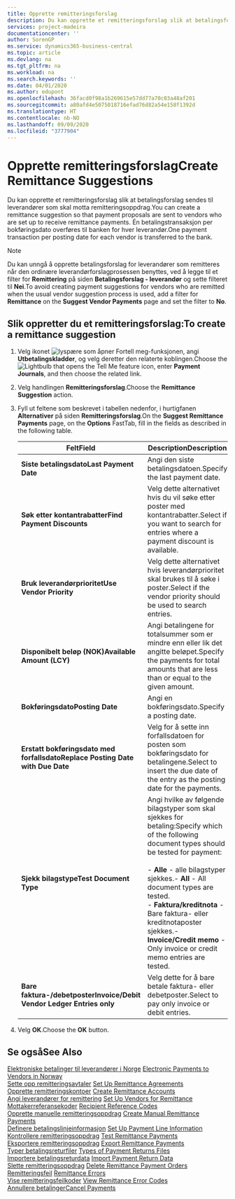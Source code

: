 ```yaml
---
title: Opprette remitteringsforslag
description: Du kan opprette et remitteringsforslag slik at betalingsforslag sendes til leverandører som skal motta remitteringsoppdrag.
services: project-madeira
documentationcenter: ''
author: SorenGP
ms.service: dynamics365-business-central
ms.topic: article
ms.devlang: na
ms.tgt_pltfrm: na
ms.workload: na
ms.search.keywords: ''
ms.date: 04/01/2020
ms.author: edupont
ms.openlocfilehash: 36facd0f98a1b269615e57dd77a70c03a48af201
ms.sourcegitcommit: a80afd4e5075018716efad76d82a54e158f1392d
ms.translationtype: HT
ms.contentlocale: nb-NO
ms.lasthandoff: 09/09/2020
ms.locfileid: "3777904"
---
```

# <a name="create-remittance-suggestions"></a><span data-ttu-id="bef86-103">Opprette remitteringsforslag</span><span class="sxs-lookup"><span data-stu-id="bef86-103">Create Remittance Suggestions</span></span>
<span data-ttu-id="bef86-104">Du kan opprette et remitteringsforslag slik at betalingsforslag sendes til leverandører som skal motta remitteringsoppdrag.</span><span class="sxs-lookup"><span data-stu-id="bef86-104">You can create a remittance suggestion so that payment proposals are sent to vendors who are set up to receive remittance payments.</span></span> <span data-ttu-id="bef86-105">Én betalingstransaksjon per bokføringsdato overføres til banken for hver leverandør.</span><span class="sxs-lookup"><span data-stu-id="bef86-105">One payment transaction per posting date for each vendor is transferred to the bank.</span></span>  

> [!NOTE]  
>  <span data-ttu-id="bef86-106">Du kan unngå å opprette betalingsforslag for leverandører som remitteres når den ordinære leverandørforslagprosessen benyttes, ved å legge til et filter for **Remittering** på siden **Betalingsforslag - leverandør** og sette filteret til **Nei**.</span><span class="sxs-lookup"><span data-stu-id="bef86-106">To avoid creating payment suggestions for vendors who are remitted when the usual vendor suggestion process is used, add a filter for **Remittance** on the **Suggest Vendor Payments** page and set the filter to **No**.</span></span>  

## <a name="to-create-a-remittance-suggestion"></a><span data-ttu-id="bef86-107">Slik oppretter du et remitteringsforslag:</span><span class="sxs-lookup"><span data-stu-id="bef86-107">To create a remittance suggestion</span></span>  

1.  <span data-ttu-id="bef86-108">Velg ikonet ![lyspære som åpner Fortell meg-funksjonen](../../media/ui-search/search_small.png "Fortell hva du vil gjøre"), angi **Utbetalingskladder**, og velg deretter den relaterte koblingen.</span><span class="sxs-lookup"><span data-stu-id="bef86-108">Choose the ![Lightbulb that opens the Tell Me feature](../../media/ui-search/search_small.png "Tell me what you want to do") icon, enter **Payment Journals**, and then choose the related link.</span></span>  
2.  <span data-ttu-id="bef86-109">Velg handlingen **Remitteringsforslag**.</span><span class="sxs-lookup"><span data-stu-id="bef86-109">Choose the **Remittance Suggestion** action.</span></span>  
3.  <span data-ttu-id="bef86-110">Fyll ut feltene som beskrevet i tabellen nedenfor, i hurtigfanen **Alternativer** på siden **Remitteringsforslag**.</span><span class="sxs-lookup"><span data-stu-id="bef86-110">On the **Suggest Remittance Payments** page, on the **Options** FastTab, fill in the fields as described in the following table.</span></span>  

    |<span data-ttu-id="bef86-111">Felt</span><span class="sxs-lookup"><span data-stu-id="bef86-111">Field</span></span>|<span data-ttu-id="bef86-112">Description</span><span class="sxs-lookup"><span data-stu-id="bef86-112">Description</span></span>|  
    |---------------------------------|---------------------------------------|  
    |<span data-ttu-id="bef86-113">**Siste betalingsdato**</span><span class="sxs-lookup"><span data-stu-id="bef86-113">**Last Payment Date**</span></span>|<span data-ttu-id="bef86-114">Angi den siste betalingsdatoen.</span><span class="sxs-lookup"><span data-stu-id="bef86-114">Specify the last payment date.</span></span>|  
    |<span data-ttu-id="bef86-115">**Søk etter kontantrabatter**</span><span class="sxs-lookup"><span data-stu-id="bef86-115">**Find Payment Discounts**</span></span>|<span data-ttu-id="bef86-116">Velg dette alternativet hvis du vil søke etter poster med kontantrabatter.</span><span class="sxs-lookup"><span data-stu-id="bef86-116">Select if you want to search for entries where a payment discount is available.</span></span>|  
    |<span data-ttu-id="bef86-117">**Bruk leverandørprioritet**</span><span class="sxs-lookup"><span data-stu-id="bef86-117">**Use Vendor Priority**</span></span>|<span data-ttu-id="bef86-118">Velg dette alternativet hvis leverandørprioritet skal brukes til å søke i poster.</span><span class="sxs-lookup"><span data-stu-id="bef86-118">Select if the vendor priority should be used to search entries.</span></span>|  
    |<span data-ttu-id="bef86-119">**Disponibelt beløp (NOK)**</span><span class="sxs-lookup"><span data-stu-id="bef86-119">**Available Amount (LCY)**</span></span>|<span data-ttu-id="bef86-120">Angi betalingene for totalsummer som er mindre enn eller lik det angitte beløpet.</span><span class="sxs-lookup"><span data-stu-id="bef86-120">Specify the payments for total amounts that are less than or equal to the given amount.</span></span>|  
    |<span data-ttu-id="bef86-121">**Bokføringsdato**</span><span class="sxs-lookup"><span data-stu-id="bef86-121">**Posting Date**</span></span>|<span data-ttu-id="bef86-122">Angi en bokføringsdato.</span><span class="sxs-lookup"><span data-stu-id="bef86-122">Specify a posting date.</span></span>|  
    |<span data-ttu-id="bef86-123">**Erstatt bokføringsdato med forfallsdato**</span><span class="sxs-lookup"><span data-stu-id="bef86-123">**Replace Posting Date with Due Date**</span></span>|<span data-ttu-id="bef86-124">Velg for å sette inn forfallsdatoen for posten som bokføringsdato for betalingene.</span><span class="sxs-lookup"><span data-stu-id="bef86-124">Select to insert the due date of the entry as the posting date for the payments.</span></span>|  
    |<span data-ttu-id="bef86-125">**Sjekk bilagstype**</span><span class="sxs-lookup"><span data-stu-id="bef86-125">**Test Document Type**</span></span>|<span data-ttu-id="bef86-126">Angi hvilke av følgende bilagstyper som skal sjekkes for betaling:</span><span class="sxs-lookup"><span data-stu-id="bef86-126">Specify which of the following document types should be tested for payment:</span></span><br /><br /> <span data-ttu-id="bef86-127">-   **Alle** - alle bilagstyper sjekkes.</span><span class="sxs-lookup"><span data-stu-id="bef86-127">-   **All** - All document types are tested.</span></span><br /><span data-ttu-id="bef86-128">-   **Faktura/kreditnota** - Bare faktura- eller kreditnotaposter sjekkes.</span><span class="sxs-lookup"><span data-stu-id="bef86-128">-   **Invoice/Credit memo** - Only invoice or credit memo entries are tested.</span></span>|  
    |<span data-ttu-id="bef86-129">**Bare faktura-/debetposter**</span><span class="sxs-lookup"><span data-stu-id="bef86-129">**Invoice/Debit Vendor Ledger Entries only**</span></span>|<span data-ttu-id="bef86-130">Velg dette for å bare betale faktura- eller debetposter.</span><span class="sxs-lookup"><span data-stu-id="bef86-130">Select to pay only invoice or debit entries.</span></span>|  

4.  <span data-ttu-id="bef86-131">Velg **OK**.</span><span class="sxs-lookup"><span data-stu-id="bef86-131">Choose the **OK** button.</span></span>  

## <a name="see-also"></a><span data-ttu-id="bef86-132">Se også</span><span class="sxs-lookup"><span data-stu-id="bef86-132">See Also</span></span>  
 <span data-ttu-id="bef86-133">[Elektroniske betalinger til leverandører i Norge](electronic-payments-to-vendors-in-norway.md) </span><span class="sxs-lookup"><span data-stu-id="bef86-133">[Electronic Payments to Vendors in Norway](electronic-payments-to-vendors-in-norway.md) </span></span>  
 <span data-ttu-id="bef86-134">[Sette opp remitteringsavtaler](how-to-set-up-remittance-agreements.md) </span><span class="sxs-lookup"><span data-stu-id="bef86-134">[Set Up Remittance Agreements](how-to-set-up-remittance-agreements.md) </span></span>  
 <span data-ttu-id="bef86-135">[Opprette remitteringskontoer](how-to-create-remittance-accounts.md) </span><span class="sxs-lookup"><span data-stu-id="bef86-135">[Create Remittance Accounts](how-to-create-remittance-accounts.md) </span></span>  
 <span data-ttu-id="bef86-136">[Angi leverandører for remittering](how-to-set-up-vendors-for-remittance.md) </span><span class="sxs-lookup"><span data-stu-id="bef86-136">[Set Up Vendors for Remittance](how-to-set-up-vendors-for-remittance.md) </span></span>  
 <span data-ttu-id="bef86-137">[Mottakerreferansekoder](recipient-reference-codes.md) </span><span class="sxs-lookup"><span data-stu-id="bef86-137">[Recipient Reference Codes](recipient-reference-codes.md) </span></span>  
 <span data-ttu-id="bef86-138">[Opprette manuelle remitteringsoppdrag](how-to-create-manual-remittance-payments.md) </span><span class="sxs-lookup"><span data-stu-id="bef86-138">[Create Manual Remittance Payments](how-to-create-manual-remittance-payments.md) </span></span>  
 <span data-ttu-id="bef86-139">[Definere betalingslinjeinformasjon](how-to-set-up-payment-line-information.md) </span><span class="sxs-lookup"><span data-stu-id="bef86-139">[Set Up Payment Line Information](how-to-set-up-payment-line-information.md) </span></span>  
 <span data-ttu-id="bef86-140">[Kontrollere remitteringsoppdrag](how-to-test-remittance-payments.md) </span><span class="sxs-lookup"><span data-stu-id="bef86-140">[Test Remittance Payments](how-to-test-remittance-payments.md) </span></span>  
 <span data-ttu-id="bef86-141">[Eksportere remitteringsoppdrag](how-to-export-remittance-payments.md) </span><span class="sxs-lookup"><span data-stu-id="bef86-141">[Export Remittance Payments](how-to-export-remittance-payments.md) </span></span>  
 <span data-ttu-id="bef86-142">[Typer betalingsreturfiler](types-of-payment-returns-files.md) </span><span class="sxs-lookup"><span data-stu-id="bef86-142">[Types of Payment Returns Files](types-of-payment-returns-files.md) </span></span>  
 <span data-ttu-id="bef86-143">[Importere betalingsreturdata](how-to-import-payment-return-data.md) </span><span class="sxs-lookup"><span data-stu-id="bef86-143">[Import Payment Return Data](how-to-import-payment-return-data.md) </span></span>  
 <span data-ttu-id="bef86-144">[Slette remitteringsoppdrag](how-to-delete-remittance-payment-orders.md) </span><span class="sxs-lookup"><span data-stu-id="bef86-144">[Delete Remittance Payment Orders](how-to-delete-remittance-payment-orders.md) </span></span>  
 <span data-ttu-id="bef86-145">[Remitteringsfeil](remittance-errors.md) </span><span class="sxs-lookup"><span data-stu-id="bef86-145">[Remittance Errors](remittance-errors.md) </span></span>  
 <span data-ttu-id="bef86-146">[Vise remitteringsfeilkoder](how-to-view-remittance-error-codes.md) </span><span class="sxs-lookup"><span data-stu-id="bef86-146">[View Remittance Error Codes](how-to-view-remittance-error-codes.md) </span></span>  
 [<span data-ttu-id="bef86-147">Annullere betalinger</span><span class="sxs-lookup"><span data-stu-id="bef86-147">Cancel Payments</span></span>](how-to-cancel-payments.md)
